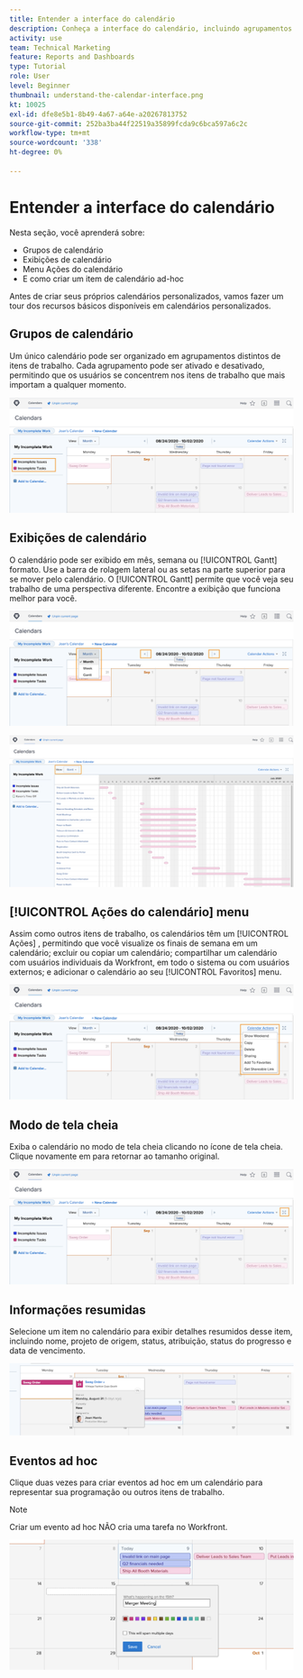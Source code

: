 ```yaml
---
title: Entender a interface do calendário
description: Conheça a interface do calendário, incluindo agrupamentos de calendário, exibições e ações.
activity: use
team: Technical Marketing
feature: Reports and Dashboards
type: Tutorial
role: User
level: Beginner
thumbnail: understand-the-calendar-interface.png
kt: 10025
exl-id: dfe8e5b1-8b49-4a67-a64e-a20267813752
source-git-commit: 252ba3ba44f22519a35899fcda9c6bca597a6c2c
workflow-type: tm+mt
source-wordcount: '338'
ht-degree: 0%

---
```


# Entender a interface do calendário

Nesta seção, você aprenderá sobre:

* Grupos de calendário
* Exibições de calendário
* Menu Ações do calendário
* E como criar um item de calendário ad-hoc

Antes de criar seus próprios calendários personalizados, vamos fazer um tour dos recursos básicos disponíveis em calendários personalizados.

## Grupos de calendário

Um único calendário pode ser organizado em agrupamentos distintos de itens de trabalho. Cada agrupamento pode ser ativado e desativado, permitindo que os usuários se concentrem nos itens de trabalho que mais importam a qualquer momento.

![Uma imagem da tela do calendário](assets/calendar-1-1a.png)

## Exibições de calendário

O calendário pode ser exibido em mês, semana ou [!UICONTROL Gantt] formato. Use a barra de rolagem lateral ou as setas na parte superior para se mover pelo calendário. O [!UICONTROL Gantt] permite que você veja seu trabalho de uma perspectiva diferente. Encontre a exibição que funciona melhor para você.

![Uma imagem da tela do calendário na exibição de mês](assets/calendar-1-1b.png)


![Uma imagem da tela do calendário na [!UICONTROL Gantt] exibir](assets/calendar-1-1bb.png)

## [!UICONTROL Ações do calendário] menu

Assim como outros itens de trabalho, os calendários têm um [!UICONTROL Ações] , permitindo que você visualize os finais de semana em um calendário; excluir ou copiar um calendário; compartilhar um calendário com usuários individuais da Workfront, em todo o sistema ou com usuários externos; e adicionar o calendário ao seu [!UICONTROL Favoritos] menu.

![Uma imagem da [!UICONTROL Ações do calendário] tela](assets/calendar-1-1c.png)

## Modo de tela cheia

Exiba o calendário no modo de tela cheia clicando no ícone de tela cheia. Clique novamente em para retornar ao tamanho original.

![Uma imagem do botão de modo de tela cheia para um calendário](assets/calendar-1-1d.png)

## Informações resumidas

Selecione um item no calendário para exibir detalhes resumidos desse item, incluindo nome, projeto de origem, status, atribuição, status do progresso e data de vencimento.

![Uma imagem da tela de detalhes do resumo de um item de calendário](assets/calendar-1-2.png)

## Eventos ad hoc

Clique duas vezes para criar eventos ad hoc em um calendário para representar sua programação ou outros itens de trabalho.

>[!NOTE]
>
>Criar um evento ad hoc NÃO cria uma tarefa no Workfront.

![Uma imagem da adição de um evento ad hoc a um calendário](assets/calendar-1-3.png)
